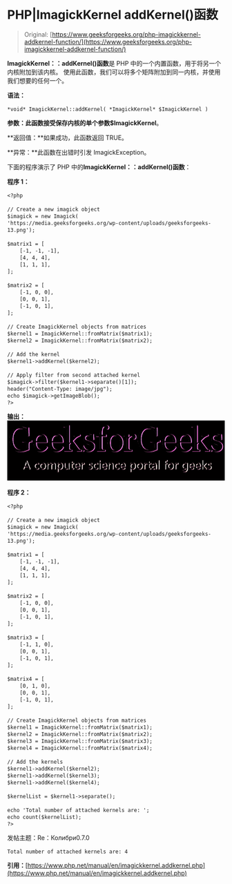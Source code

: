 # PHP|ImagickKernel addKernel()函数

> Original: [https://www.geeksforgeeks.org/php-imagickkernel-addkernel-function/](https://www.geeksforgeeks.org/php-imagickkernel-addkernel-function/)

**ImagickKernel：：addKernel()函数**是 PHP 中的一个内置函数，用于将另一个内核附加到该内核。 使用此函数，我们可以将多个矩阵附加到同一内核，并使用我们想要的任何一个。

**语法：**

```
*void* ImagickKernel::addKernel( *ImagickKernel* $ImagickKernel )
```

**参数：**此函数接受保存内核的单个参数**$ImagickKernel**。

**返回值：**如果成功，此函数返回 TRUE。

**异常：**此函数在出错时引发 ImagickException。

下面的程序演示了 PHP 中的**ImagickKernel：：addKernel()函数**：

**程序 1：**

```
<?php

// Create a new imagick object
$imagick = new Imagick(
'https://media.geeksforgeeks.org/wp-content/uploads/geeksforgeeks-13.png');

$matrix1 = [
    [-1, -1, -1],
    [4, 4, 4],
    [1, 1, 1],
];

$matrix2 = [
    [-1, 0, 0],
    [0, 0, 1],
    [-1, 0, 1],
];

// Create ImagickKernel objects from matrices
$kernel1 = ImagickKernel::fromMatrix($matrix1);
$kernel2 = ImagickKernel::fromMatrix($matrix2);

// Add the kernel
$kernel1->addKernel($kernel2);

// Apply filter from second attached kernel
$imagick->filter($kernel1->separate()[1]);
header("Content-Type: image/jpg");
echo $imagick->getImageBlob();
?>
```

**输出：**
![](img/a45c29a64ada96aca3184f2a6a16b1c6.png)

**程序 2：**

```
<?php

// Create a new imagick object
$imagick = new Imagick(
'https://media.geeksforgeeks.org/wp-content/uploads/geeksforgeeks-13.png');

$matrix1 = [
    [-1, -1, -1],
    [4, 4, 4],
    [1, 1, 1],
];

$matrix2 = [
    [-1, 0, 0],
    [0, 0, 1],
    [-1, 0, 1],
];

$matrix3 = [
    [-1, 1, 0],
    [0, 0, 1],
    [-1, 0, 1],
];

$matrix4 = [
    [0, 1, 0],
    [0, 0, 1],
    [-1, 0, 1],
];

// Create ImagickKernel objects from matrices
$kernel1 = ImagickKernel::fromMatrix($matrix1);
$kernel2 = ImagickKernel::fromMatrix($matrix2);
$kernel3 = ImagickKernel::fromMatrix($matrix3);
$kernel4 = ImagickKernel::fromMatrix($matrix4);

// Add the kernels
$kernel1->addKernel($kernel2);
$kernel1->addKernel($kernel3);
$kernel1->addKernel($kernel4);

$kernelList = $kernel1->separate();

echo 'Total number of attached kernels are: ';
echo count($kernelList);
?>
```

发帖主题：Re：Колибри0.7.0

```
Total number of attached kernels are: 4
```

**引用：**[https://www.php.net/manual/en/imagickkernel.addkernel.php](https://www.php.net/manual/en/imagickkernel.addkernel.php)